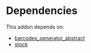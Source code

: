 # Dependencies

This addon depends on:

- [barcodes_generator_abstract](../../odoo-bringout-oca-stock-logistics-barcode-barcodes_generator_abstract)
- [stock](../../odoo-bringout-oca-ocb-stock)
